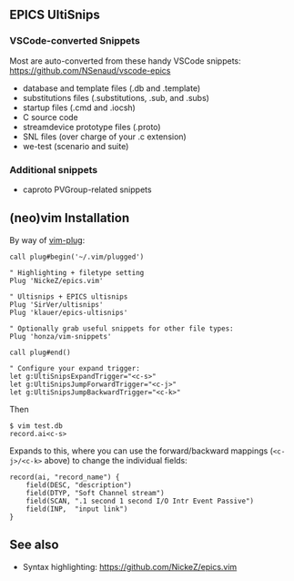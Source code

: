 ## EPICS UltiSnips

### VSCode-converted Snippets

Most are auto-converted from these handy VSCode snippets:
https://github.com/NSenaud/vscode-epics

* database and template files (.db and .template)
* substitutions files (.substitutions, .sub, and .subs)
* startup files (.cmd and .iocsh)
* C source code
* streamdevice prototype files (.proto)
* SNL files (over charge of your .c extension)
* we-test (scenario and suite)

### Additional snippets

* caproto PVGroup-related snippets

## (neo)vim Installation

By way of [vim-plug](http://github.com/junegunn/vim-plug/):

```
call plug#begin('~/.vim/plugged')

" Highlighting + filetype setting
Plug 'NickeZ/epics.vim'

" Ultisnips + EPICS ultisnips
Plug 'SirVer/ultisnips'
Plug 'klauer/epics-ultisnips'

" Optionally grab useful snippets for other file types:
Plug 'honza/vim-snippets'

call plug#end()

" Configure your expand trigger:
let g:UltiSnipsExpandTrigger="<c-s>"
let g:UltiSnipsJumpForwardTrigger="<c-j>"
let g:UltiSnipsJumpBackwardTrigger="<c-k>"
```

Then

```
$ vim test.db
record.ai<c-s>
```

Expands to this, where you can use the forward/backward mappings
(``<c-j>/<c-k>`` above) to change the individual fields:

```
record(ai, "record_name") {
    field(DESC, "description")
    field(DTYP, "Soft Channel stream")
    field(SCAN, ".1 second 1 second I/O Intr Event Passive")
    field(INP,  "input link")
}
```

## See also

* Syntax highlighting: https://github.com/NickeZ/epics.vim
